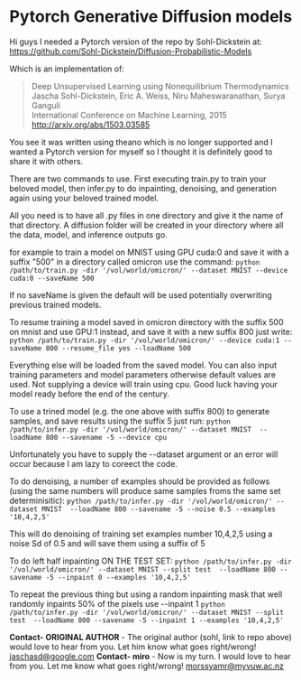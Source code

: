 # Pytorch Generative Diffusion models 
Hi guys I needed a Pytorch version of the repo by Sohl-Dickstein at:
https://github.com/Sohl-Dickstein/Diffusion-Probabilistic-Models

Which is an implementation of:<br>
> Deep Unsupervised Learning using Nonequilibrium Thermodynamics<br>
> Jascha Sohl-Dickstein, Eric A. Weiss, Niru Maheswaranathan, Surya Ganguli<br>
> International Conference on Machine Learning, 2015<br>
> http://arxiv.org/abs/1503.03585

You see it was written using theano which is no longer supported and I wanted a Pytorch version for myself 
so I thought it is definitely good to share it with others. 

There are two commands to use. First executing train.py to train your beloved model, then infer.py to do inpainting, denoising,
and generation again using your beloved trained model.

All you need is to have all .py files in one directory and give it the name of that directory.
A diffusion folder will be created in your directory where all the data, model, and inference outputs go.

for example to train a model on MNIST using GPU cuda:0 and save it with a suffix "500" in a directory called omicron use the command:
``python /path/to/train.py -dir '/vol/world/omicron/' --dataset MNIST --device cuda:0 --saveName 500``

If no saveName is given the default will be used potentially overwriting previous trained models.

To resume training a model saved in omicron directory with the suffix 500 on mnist and use GPU:1 instead, and save it with a new suffix 800 just write:
``python /path/to/train.py -dir '/vol/world/omicron/' --device cuda:1 --saveName 800 --resume_file yes --loadName 500``

Everything else will be loaded from the saved model. You can also input training parameters and model parameters otherwise default values are used.
Not supplying a device will train using cpu. Good luck having your model ready before the end of the century. 

To use a trined model (e.g.  the one above with suffix 800) to generate samples, and save results using the suffix 5 just run:
``python /path/to/infer.py -dir '/vol/world/omicron/' --dataset MNIST  --loadName 800 --savename -5 --device cpu``

Unfortunately you have to supply the --dataset argument or an error will occur because I am lazy to coreect the code.

To do denoising, a number of examples should be provided as follows (using the same numbers will produce same samples froms the same set determinisitic):
``python /path/to/infer.py -dir '/vol/world/omicron/' --dataset MNIST  --loadName 800 --savename -5 --noise 0.5 --examples '10,4,2,5'``

This will do denoising of training set examples number 10,4,2,5 using a noise Sd of 0.5 and will save them using a suffix of 5

To do left half inpainting ON THE TEST SET:
``python /path/to/infer.py -dir '/vol/world/omicron/' --dataset MNIST --split test  --loadName 800 --savename -5 --inpaint 0 --examples '10,4,2,5'``

To repeat the previous thing but using a random inpainting mask that well randomly inpaints 50% of the pixels use --inpaint 1
``python /path/to/infer.py -dir '/vol/world/omicron/' --dataset MNIST --split test  --loadName 800 --savename -5 --inpaint 1 --examples '10,4,2,5'``

**Contact- ORIGINAL AUTHOR** - The original author (sohl, link to repo above) would love to hear from you. Let him know what goes right/wrong! <jaschasd@google.com>
**Contact- miro** - Now is my turn. I would love to hear from you. Let me know what goes right/wrong! <morssyamr@myvuw.ac.nz>
